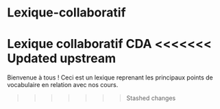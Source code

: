 # Lexique-collaboratif
Lexique collaboratif CDA
<<<<<<< Updated upstream
=======

Bienvenue à tous ! Ceci est un lexique reprenant les principaux points de vocabulaire en relation avec nos cours.
>>>>>>> Stashed changes
